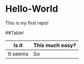 # Hello-World
This is my first repo!

##Table!

Is it | This much easy?
-----|---------
It seems| So

